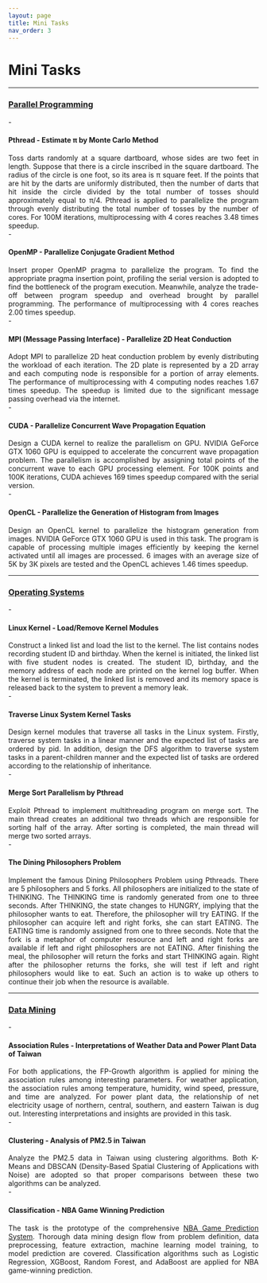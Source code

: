 ```yaml
---
layout: page
title: Mini Tasks
nav_order: 3
---
```


# Mini Tasks

---

<h3><a href="https://github.com/INoLiao/NCTU_2019SpringPP" target="_blank">Parallel Programming</a></h3>
- <h4>Pthread - Estimate π by Monte Carlo Method</h4>
	<div align="justify">Toss darts randomly at a square dartboard, whose sides are two feet in length. Suppose that there is a circle inscribed in the square dartboard. The radius of the circle is one foot, so its area is π square feet. If the points that are hit by the darts are uniformly distributed, then the number of darts that hit inside the circle divided by the total number of tosses should approximately equal to π/4. Pthread is applied to parallelize the program through evenly distributing the total number of tosses by the number of cores. For 100M iterations, multiprocessing with 4 cores reaches 3.48 times speedup.</div>
- <h4>OpenMP - Parallelize Conjugate Gradient Method</h4>
	<div align="justify">Insert proper OpenMP pragma to parallelize the program. To find the appropriate pragma insertion point, profiling the serial version is adopted to find the bottleneck of the program execution. Meanwhile, analyze the trade-off between program speedup and overhead brought by parallel programming. The performance of multiprocessing with 4 cores reaches 2.00 times speedup.</div>
- <h4>MPI (Message Passing Interface) - Parallelize 2D Heat Conduction</h4>
	<div align="justify">Adopt MPI to parallelize 2D heat conduction problem by evenly distributing the workload of each iteration. The 2D plate is represented by a 2D array and each computing node is responsible for a portion of array elements. The performance of multiprocessing with 4 computing nodes reaches 1.67 times speedup. The speedup is limited due to the significant message passing overhead via the internet.</div>
- <h4>CUDA - Parallelize Concurrent Wave Propagation Equation</h4>
	<div align="justify">Design a CUDA kernel to realize the parallelism on GPU. NVIDIA GeForce GTX 1060 GPU is equipped to accelerate the concurrent wave propagation problem. The parallelism is accomplished by assigning total points of the concurrent wave to each GPU processing element. For 100K points and 100K iterations, CUDA achieves 169 times speedup compared with the serial version.</div>
- <h4>OpenCL - Parallelize the Generation of Histogram from Images</h4>
	<div align="justify">Design an OpenCL kernel to parallelize the histogram generation from images. NVIDIA GeForce GTX 1060 GPU is used in this task. The program is capable of processing multiple images efficiently by keeping the kernel activated until all images are processed. 6 images with an average size of 5K by 3K pixels are tested and the OpenCL achieves 1.46 times speedup.</div>

---

<h3><a href="https://github.com/INoLiao/NTHU_2019SpringOS" target="_blank">Operating Systems</a></h3>
- <h4>Linux Kernel - Load/Remove Kernel Modules</h4>
	<div align="justify">Construct a linked list and load the list to the kernel. The list contains nodes recording student ID and birthday. When the kernel is initiated, the linked list with five student nodes is created. The student ID, birthday, and the memory address of each node are printed on the kernel log buffer. When the kernel is terminated, the linked list is removed and its memory space is released back to the system to prevent a memory leak.</div>
- <h4>Traverse Linux System Kernel Tasks</h4>
	<div align="justify">Design kernel modules that traverse all tasks in the Linux system. Firstly, traverse system tasks in a linear manner and the expected list of tasks are ordered by pid. In addition, design the DFS algorithm to traverse system tasks in a parent-children manner and the expected list of tasks are ordered according to the relationship of inheritance.</div>
- <h4>Merge Sort Parallelism by Pthread</h4>
	<div align="justify">Exploit Pthread to implement multithreading program on merge sort. The main thread creates an additional two threads which are responsible for sorting half of the array. After sorting is completed, the main thread will merge two sorted arrays.</div>
- <h4>The Dining Philosophers Problem</h4>
	<div align="justify">Implement the famous Dining Philosophers Problem using Pthreads. There are 5 philosophers and 5 forks. All philosophers are initialized to the state of THINKING. The THINKING time is randomly generated from one to three seconds. After THINKING, the state changes to HUNGRY, implying that the philosopher wants to eat. Therefore, the philosopher will try EATING. If the philosopher can acquire left and right forks, she can start EATING. The EATING time is randomly assigned from one to three seconds. Note that the fork is a metaphor of computer resource and left and right forks are available if left and right philosophers are not EATING. After finishing the meal, the philosopher will return the forks and start THINKING again. Right after the philosopher returns the forks, she will test if left and right philosophers would like to eat. Such an action is to wake up others to continue their job when the resource is available. </div>
	
---

<h3><a href="https://github.com/INoLiao/NCTU_2018SpringDM" target="_blank">Data Mining</a></h3>
- <h4>Association Rules - Interpretations of Weather Data and Power Plant Data of Taiwan</h4>
	<div align="justify">For both applications, the FP-Growth algorithm is applied for mining the association rules among interesting parameters. For weather application, the association rules among temperature, humidity, wind speed, pressure, and time are analyzed. For power plant data, the relationship of net electricity usage of northern, central, southern, and eastern Taiwan is dug out. Interesting interpretations and insights are provided in this task.</div>
- <h4>Clustering - Analysis of PM2.5 in Taiwan</h4>
	<div align="justify">Analyze the PM2.5 data in Taiwan using clustering algorithms. Both K-Means and DBSCAN (Density-Based Spatial Clustering of Applications with Noise) are adopted so that proper comparisons between these two algorithms can be analyzed.</div>
- <h4>Classification - NBA Game Winning Prediction</h4>
	<div align="justify">The task is the prototype of the comprehensive <a href="https://inoliao.github.io/nbaWebsite/" target="_blank">NBA Game Prediction System</a>. Thorough data mining design flow from problem definition, data preprocessing, feature extraction, machine learning model training, to model prediction are covered. Classification algorithms such as Logistic Regression, XGBoost, Random Forest, and AdaBoost are applied for NBA game-winning prediction.</div>